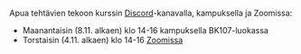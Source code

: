 Apua tehtävien tekoon kurssin [Discord](https://study.cs.helsinki.fi/discord/join/ohtu)-kanavalla, kampuksella ja Zoomissa:

- Maanantaisin (8.11. alkaen) klo 14-16 kampuksella BK107-luokassa
- Torstaisin (4.11. alkaen) klo 14-16 [Zoomissa]( https://helsinki.zoom.us/j/61671791492?pwd=aW9pczlJZ2RjNXhJVDdjbUU3akd1UT09)
